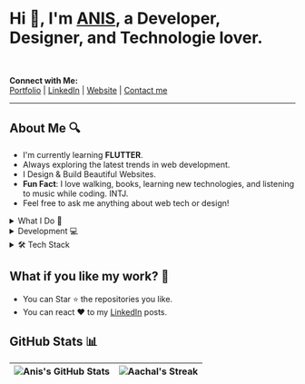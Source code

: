 # Hi 👋, I'm [ANIS](https://), a Developer, Designer, and Technologie lover.
<br>

**Connect with Me:**  
[Portfolio](https://) | [LinkedIn](https://www.linkedin.com/in/anis-khaifallah-319701265/)  | [Website](https://.)
| [Contact me](https:/)

--------------------------------------------------------------------------------------------------------------------------------------------------

## About Me 🔍

- I'm currently learning **FLUTTER**.
- Always exploring the latest trends in web development.
- I Design & Build Beautiful Websites.
- **Fun Fact**: I love walking, books, learning new technologies, and listening to music while coding. INTJ.
- Feel free to ask me anything about web tech or design!

  
<details>
<summary>What I Do 🚀</summary>

 
  <summary>Design 🎨</summary>
    
  - Crafting visual designs and user experiences in [Figma].

  </details>
  
  <details>
  <summary>Development 💻</summary>
    
  - Building and deploying web applications and websites [Projects](#Projects)
 
</details>


</details>

<details>
<summary>🛠️ Tech Stack</summary>

**Frontend:** `HTML`, `CSS`, `JavaScript`, `React`, `Next.JS`, `Angular`  
**Backend:** `Node.js`, `Express`, `MongoDB`, `Postman`  
**Design:** `Figma`, `Canva`  
**Tools:** `Git`, `VSCode`, `Notion`

</details>


## What if you like my work? 🤩

- You can Star ⭐ the repositories you like.
- You can react ❤️ to my [LinkedIn](https://www.linkedin.com/in/anis-khaifallah-319701265/) posts.

## GitHub Stats 📊

| ![Anis's GitHub Stats](https://github-readme-stats.vercel.app/api?username=anisyntax&theme=white&show_icons=true)  | ![Aachal's Streak](https://github-readme-streak-stats.herokuapp.com/?user=anisyntax&background=ffffff&hide_border=true) |
| ------------- | ------------- |
